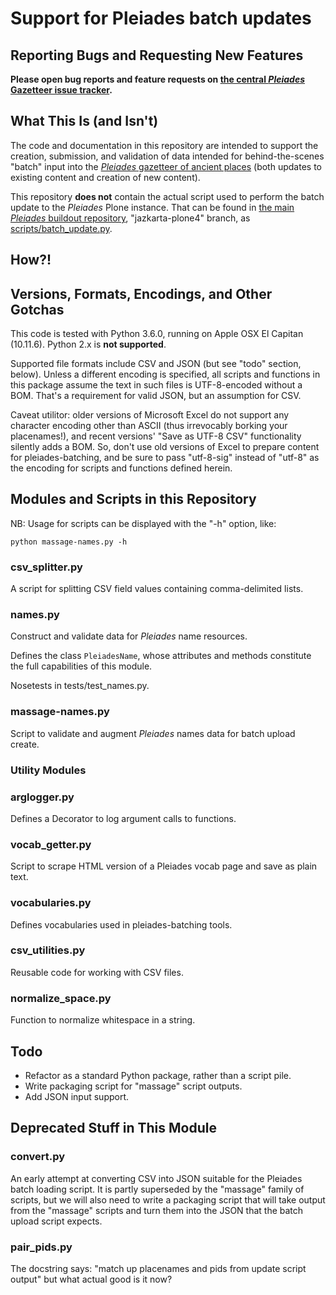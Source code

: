 # Support for Pleiades batch updates

## Reporting Bugs and Requesting New Features

**Please open bug reports and feature requests on [the central *Pleiades* Gazetteer issue tracker](https://github.com/isawnyu/pleiades-gazetteer/issues).**

## What This Is (and Isn't)

The code and documentation in this repository are intended to support the creation, submission, and validation of data intended for behind-the-scenes "batch" input into the [*Pleiades* gazetteer of ancient places](https://pleiades.stoa.org) (both updates to existing content and creation of new content). 

This repository **does not** contain the actual script used to perform the batch update to the *Pleiades* Plone instance. That can be found in [the main *Pleiades* buildout repository](https://github.com/isawnyu/pleiades3-buildout), "jazkarta-plone4" branch, as [scripts/batch_update.py](https://github.com/isawnyu/pleiades3-buildout/tree/jazkarta-plone4/scripts). 

## How?!

## Versions, Formats, Encodings, and Other Gotchas

This code is tested with Python 3.6.0, running on Apple OSX El Capitan (10.11.6). Python 2.x is **not supported**.

Supported file formats include CSV and JSON (but see "todo" section, below). Unless a different encoding is specified, all scripts and functions in this package assume the text in such files is UTF-8-encoded without a BOM. That's a requirement for valid JSON, but an assumption for CSV. 

Caveat utilitor: older versions of Microsoft Excel do not support any character encoding other than ASCII (thus irrevocably borking your placenames!), and recent versions' "Save as UTF-8 CSV" functionality silently adds a BOM. So, don't use old versions of Excel to prepare content for pleiades-batching, and be sure to pass "utf-8-sig" instead of "utf-8" as the encoding for scripts and functions defined herein.

## Modules and Scripts in this Repository

NB: Usage for scripts can be displayed with the "-h" option, like:

```
python massage-names.py -h
```

### csv_splitter.py

A script for splitting CSV field values containing comma-delimited lists.

### names.py

Construct and validate data for *Pleiades* name resources.

Defines the class ```PleiadesName```, whose attributes and methods constitute the full capabilities of this module.

Nosetests in tests/test_names.py. 

### massage-names.py

Script to validate and augment *Pleiades* names data for batch upload create.

### Utility Modules

### arglogger.py

Defines a Decorator to log argument calls to functions.

### vocab_getter.py

Script to scrape HTML version of a Pleiades vocab page and save as plain text.

### vocabularies.py

Defines vocabularies used in pleiades-batching tools.

### csv_utilities.py

Reusable code for working with CSV files.

### normalize_space.py

Function to normalize whitespace in a string.

## Todo

 - Refactor as a standard Python package, rather than a script pile.
 - Write packaging script for "massage" script outputs.
 - Add JSON input support.

## Deprecated Stuff in This Module

### convert.py

An early attempt at converting CSV into JSON suitable for the Pleiades batch loading script. It is partly superseded by the "massage" family of scripts, but we will also need to write a packaging script that will take output from the "massage" scripts and turn them into the JSON that the batch upload script expects.

### pair_pids.py

The docstring says: "match up placenames and pids from update script output" but what actual good is it now?


